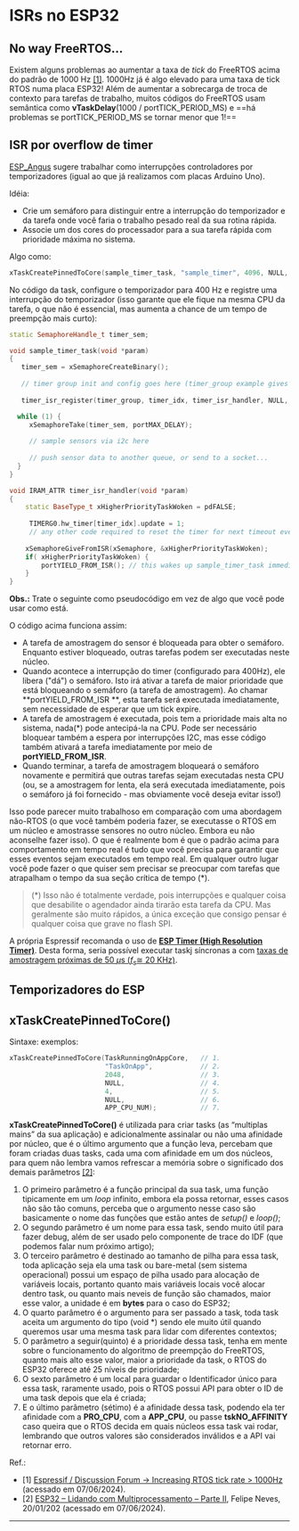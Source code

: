 # ISRs no ESP32

## No way FreeRTOS...

Existem alguns problemas ao aumentar a taxa de *tick* do FreeRTOS acima do padrão de 1000 Hz [[1]](#ref1). 1000Hz já é algo elevado para uma taxa de tick RTOS numa placa ESP32! Além de aumentar a sobrecarga de troca de contexto para tarefas de trabalho, muitos códigos do FreeRTOS usam semântica como **vTaskDelay**(1000 / portTICK_PERIOD_MS) e ==há problemas se portTICK_PERIOD_MS se tornar menor que 1!==

## ISR por overflow de timer

[ESP\_Angus](https://www.esp32.com/memberlist.php?mode=viewprofile&u=1923&sid=5ef6447956402dd9b59d4bd48e8159a3) sugere trabalhar como interrupções controladores por temporizadores (igual ao que já realizamos com placas Arduino Uno).

Idéia:

- Crie um semáforo para distinguir entre a interrupção do temporizador e da tarefa onde você faria o trabalho pesado real da sua rotina rápida.
- Associe um dos cores do processador para a sua tarefa rápida com prioridade máxima no sistema.

Algo como:

```C++
xTaskCreatePinnedToCore(sample_timer_task, "sample_timer", 4096, NULL, configMAX_PRIORITIES - 1, NULL, 1);
```

No código da task, configure o temporizador para 400 Hz e registre uma interrupção do temporizador (isso garante que ele fique na mesma CPU da tarefa, o que não é essencial, mas aumenta a chance de um tempo de preempção mais curto):

```C++
static SemaphoreHandle_t timer_sem;

void sample_timer_task(void *param)
{
   timer_sem = xSemaphoreCreateBinary();
   
   // timer group init and config goes here (timer_group example gives code for doing this)
   
   timer_isr_register(timer_group, timer_idx, timer_isr_handler, NULL, ESP_INTR_FLAG_IRAM, NULL);

  while (1) {
     xSemaphoreTake(timer_sem, portMAX_DELAY);
     
     // sample sensors via i2c here      
     
     // push sensor data to another queue, or send to a socket...
  }
}

void IRAM_ATTR timer_isr_handler(void *param)
{
    static BaseType_t xHigherPriorityTaskWoken = pdFALSE;
    
     TIMERG0.hw_timer[timer_idx].update = 1;
     // any other code required to reset the timer for next timeout event goes here
    
    xSemaphoreGiveFromISR(xSemaphore, &xHigherPriorityTaskWoken);
    if( xHigherPriorityTaskWoken) {
        portYIELD_FROM_ISR(); // this wakes up sample_timer_task immediately
    }
}
```

**Obs.:** Trate o seguinte como pseudocódigo em vez de algo que você pode usar como está.

O código acima funciona assim:

* A tarefa de amostragem do sensor é bloqueada para obter o semáforo. Enquanto estiver bloqueado, outras tarefas podem ser executadas neste núcleo.
* Quando acontece a interrupção do timer (configurado para 400Hz), ele libera ("dá") o semáforo. Isto irá ativar a tarefa de maior prioridade que está bloqueando o semáforo (a tarefa de amostragem). Ao chamar **portYIELD_FROM_ISR **, esta tarefa será executada imediatamente, sem necessidade de esperar que um tick expire.
* A tarefa de amostragem é executada, pois tem a prioridade mais alta no sistema, nada(*) pode antecipá-la na CPU. Pode ser necessário bloquear também a espera por interrupções I2C, mas esse código também ativará a tarefa imediatamente por meio de **portYIELD_FROM_ISR**.
* Quando terminar, a tarefa de amostragem bloqueará o semáforo novamente e permitirá que outras tarefas sejam executadas nesta CPU (ou, se a amostragem for lenta, ela será executada imediatamente, pois o semáforo já foi fornecido - mas obviamente você deseja evitar isso!)

Isso pode parecer muito trabalhoso em comparação com uma abordagem não-RTOS (o que você também poderia fazer, se executasse o RTOS em um núcleo e amostrasse sensores no outro núcleo. Embora eu não aconselhe fazer isso). O que é realmente bom é que o padrão acima para comportamento em tempo real é tudo que você precisa para garantir que esses eventos sejam executados em tempo real. Em qualquer outro lugar você pode fazer o que quiser sem precisar se preocupar com tarefas que atrapalham o tempo da sua seção crítica de tempo (*).

> (*) Isso não é totalmente verdade, pois interrupções e qualquer coisa que desabilite o agendador ainda tirarão esta tarefa da CPU. Mas geralmente são muito rápidos, a única exceção que consigo pensar é qualquer coisa que grave no flash SPI.

A própria Espressif recomanda o uso de [**ESP Timer (High Resolution Timer)**](https://docs.espressif.com/projects/esp-idf/en/latest/esp32/api-reference/system/esp_timer.html#esp-timer-high-resolution-timer). Desta forma, seria possível executar taskj síncronas a com [taxas de amostragem próximas de 50 $\mu$s ($f_s \cong$ 20 KHz)](https://docs.espressif.com/projects/esp-idf/en/latest/esp32/api-reference/system/esp_timer.html#timeout-value-limits).

## Temporizadores do ESP



## xTaskCreatePinnedToCore()

Sintaxe: exemplos:

```C++
xTaskCreatePinnedToCore(TaskRunningOnAppCore, 	// 1.
                        "TaskOnApp",			// 2. 
                        2048, 					// 3.
                        NULL, 					// 4.
                        4, 						// 5.
                        NULL,					// 6.
                        APP_CPU_NUM);			// 7.
```

**xTaskCreatePinnedToCore()** é utilizada para criar tasks (as “multiplas mains” da sua aplicação) e adicionalmente assinalar ou não uma afinidade por núcleo, que é o último argumento que a função leva, percebam que foram criadas duas tasks, cada uma com afinidade em um dos núcleos, para quem não lembra vamos refrescar a memória sobre o significado dos demais parâmetros [[2]](#ref2):

1. O primeiro parâmetro é a função principal da sua task, uma função tipicamente em um *loop* infinito, embora ela possa retornar, esses casos não são tão comuns, perceba que o argumento nesse caso são basicamente o nome das funções que estão antes de *setup()* e *loop()*;
2. O segundo parâmetro é um nome para essa task, sendo muito útil para fazer debug, além de ser usado pelo componente de trace do IDF (que podemos falar num próximo artigo);
3. O terceiro parâmetro é destinado ao tamanho de pilha para essa task, toda aplicação seja ela uma task ou bare-metal (sem sistema operacional) possui um espaço de pilha usado para alocação de variáveis locais, portanto quanto mais variáveis locais você alocar dentro task, ou quanto mais neveis de função são chamados, maior esse valor, a unidade é em **bytes** para o caso do ESP32;
4. O quarto parâmetro é o argumento para ser passado a task, toda task aceita um argumento do tipo (void *) sendo ele muito útil quando queremos usar uma mesma task para lidar com diferentes contextos;
5. O parâmetro a seguir(quinto) é a prioridade dessa task, tenha em mente sobre o funcionamento do algoritmo de preempção do FreeRTOS, quanto mais alto esse valor, maior a prioridade da task, o RTOS do ESP32 oferece até 25 níveis de prioridade;
6. O sexto parâmetro é um local para guardar o Identificador único para essa task, raramente usado, pois o RTOS possui API para obter o ID de uma task depois que ela é criada;
7. E o último parâmetro (sétimo) é a afinidade dessa task, podendo ela ter afinidade com a **PRO_CPU**, com a **APP_CPU**, ou passe **tskNO_AFFINITY** caso queira que o RTOS decida em quais núcleos essa task vai rodar, lembrando que outros valores são considerados inválidos e a API vai retornar erro.





Ref.: 

* <a name="ref1">[1]</a> [Espressif / Discussion Forum → Increasing RTOS tick rate > 1000Hz](https://www.esp32.com/viewtopic.php?t=1341) (acessado em 07/06/2024).
* <a name="ref2">[2]</a> [ESP32 – Lidando com Multiprocessamento – Parte II](https://embarcados.com.br/esp32-lidando-com-multiprocessamento-parte-ii/), Felipe Neves, 20/01/202 (acessado em 07/06/2024).

----

<script language="JavaScript">
<!-- Hide JavaScript...
var LastUpdated = document.lastModified;
document.writeln ("🌊 Fernando Passold, página criada em 07/06/2024, atualizada em " + LastUpdated); // End Hiding -->
</script>